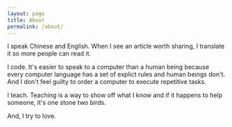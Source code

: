 ```yaml
---
layout: page
title: About
permalink: /about/
---
```


I speak Chinese and English. When I see an article worth sharing, I translate it so more people can read it.

I code. It's easier to speak to a computer than a human being because every computer language has a set of explict rules and human beings don't. And I don't feel guilty to order a computer to execute repetitive tasks.

I teach. Teaching is a way to show off what I know and if it happens to help someone, it's one stone two birds.

And, I try to love.
